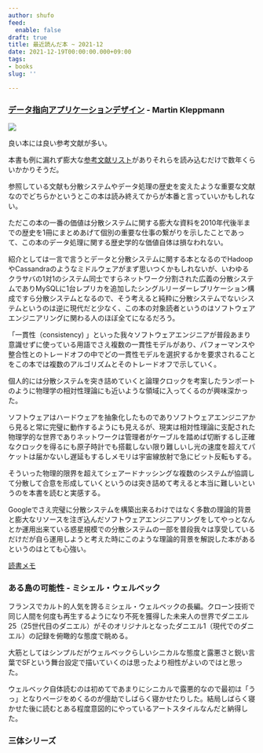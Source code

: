```yaml
---
author: shufo
feed:
  enable: false
draft: true
title: 最近読んだ本 ~ 2021-12
date: 2021-12-19T00:00:00.000+09:00
tags:
- books
slug: ''

---
```

### [データ指向アプリケーションデザイン](https://www.oreilly.co.jp/books/9784873118703/) - Martin Kleppmann

![](/assets/img/uploads/2021-12-18-719cymsj8el-1.jpg)

良い本には良い参考文献が多い。

本書も例に漏れず膨大な[参考文献リスト](https://github.com/ept/ddia-references)がありそれらを読み込むだけで数年くらいかかりそうだ。

参照している文献も分散システムやデータ処理の歴史を変えたような重要な文献なのでどちらかというとこの本は読み終えてからが本番と言っていいかもしれない。

ただこの本の一番の価値は分散システムに関する膨大な資料を2010年代後半までの歴史を1冊にまとめあげて個別の重要な仕事の繋がりを示したことであって、この本のデータ処理に関する歴史学的な価値自体は損なわれない。

紹介としては一言で言うとデータと分散システムに関する本となるのでHadoopやCassandraのようなミドルウェアがまず思いつくかもしれないが、いわゆるクラサバの1対1のシステム同士ですらネットワーク分割された広義の分散システムでありMySQLに1台レプリカを追加したシングルリーダーレプリケーション構成ですら分散システムとなるので、そう考えると純粋に分散システムでないシステムというのは逆に現代だと少なく、この本の対象読者というのはソフトウェアエンジニアリングに関わる人のほぼ全てになるだろう。

「一貫性（consistency) 」といった我々ソフトウェアエンジニアが普段あまり意識せずに使っている用語でさえ複数の一貫性モデルがあり、パフォーマンスや整合性とのトレードオフの中でどの一貫性モデルを選択するかを要求されることをこの本では複数のアルゴリズムとそのトレードオフで示していく。

個人的には分散システムを突き詰めていくと論理クロックを考案したランポートのように物理学の相対性理論にも近いような領域に入ってくるのが興味深かった。

ソフトウェアはハードウェアを抽象化したものでありソフトウェアエンジニアから見ると常に完璧に動作するようにも見えるが、現実は相対性理論に支配された物理学的な世界でありネットワークは管理者がケーブルを踏めば切断するし正確なクロックを得るにも原子時計でも搭載しない限り難しいし光の速度を超えてパケットは届かないし遅延もするしメモリは宇宙線放射で急にビット反転もする。

そういった物理的限界を超えてシェアードナッシングな複数のシステムが協調して分散して合意を形成していくというのは突き詰めて考えると本当に難しいというのを本書を読むと実感する。

Googleでさえ完璧に分散システムを構築出来るわけではなく多数の理論的背景と膨大なリソースを注ぎ込んだソフトウェアエンジニアリングをしてやっとなんとか運用出来ている惑星規模での分散システムの一部を普段我々は享受しているだけだが自ら運用しようと考えた時にこのような理論的背景を解説した本があるというのはとても心強い。

[読書メモ](https://scrapbox.io/shufo/%E3%83%87%E3%83%BC%E3%82%BF%E5%BF%97%E5%90%91%E3%82%A2%E3%83%97%E3%83%AA%E3%82%B1%E3%83%BC%E3%82%B7%E3%83%A7%E3%83%B3%E3%83%87%E3%82%B6%E3%82%A4%E3%83%B3%E8%AA%AD%E6%9B%B8%E3%83%A1%E3%83%A2)

### ある島の可能性 - ミシェル・ウェルベック

フランスでカルト的人気を誇るミシェル・ウェルベックの長編。クローン技術で同じ人間を何度も再生するようになり不死を獲得した未来人の世界でダニエル25（25世代目のダニエル）がそのオリジナルとなったダニエル1（現代でのダニエル）の記録を俯瞰的な態度で眺める。

大筋としてはシンプルだがウェルベックらしいシニカルな態度と露悪さと鋭い言葉でSFという舞台設定で描いていくのは思ったより相性がよいのではと思った。

ウェルベック自体読むのは初めてであまりにシニカルで露悪的なので最初は「うっ」となりページをめくるのが億劫でしばらく寝かせたりした。結局しばらく寝かせた後に読むとある程度意図的にやっているアートスタイルなんだと納得した。

### 三体シリーズ